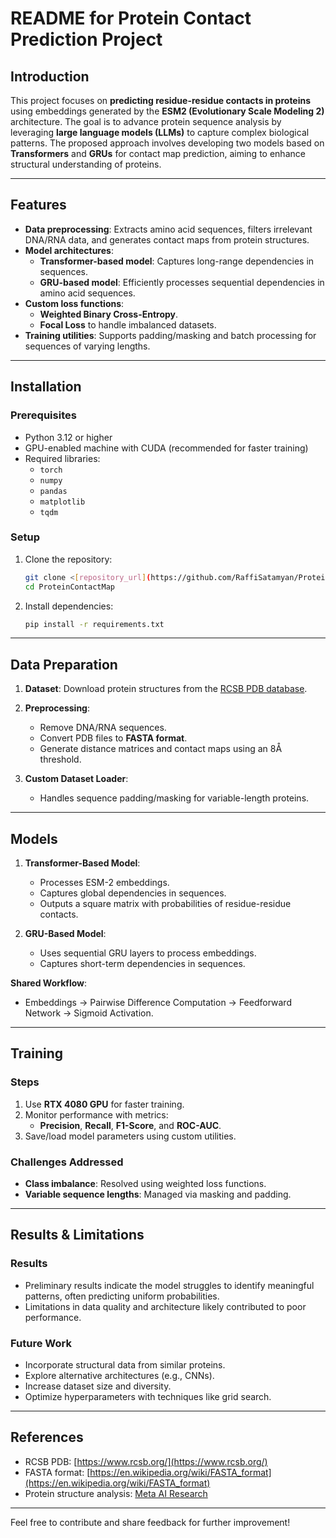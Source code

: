 
# README for Protein Contact Prediction Project

## Introduction

This project focuses on **predicting residue-residue contacts in proteins** using embeddings generated by the **ESM2 (Evolutionary Scale Modeling 2)** architecture. The goal is to advance protein sequence analysis by leveraging **large language models (LLMs)** to capture complex biological patterns. The proposed approach involves developing two models based on **Transformers** and **GRUs** for contact map prediction, aiming to enhance structural understanding of proteins.

---

## Features
- **Data preprocessing**: Extracts amino acid sequences, filters irrelevant DNA/RNA data, and generates contact maps from protein structures.
- **Model architectures**:
  - **Transformer-based model**: Captures long-range dependencies in sequences.
  - **GRU-based model**: Efficiently processes sequential dependencies in amino acid sequences.
- **Custom loss functions**:
  - **Weighted Binary Cross-Entropy**.
  - **Focal Loss** to handle imbalanced datasets.
- **Training utilities**: Supports padding/masking and batch processing for sequences of varying lengths.

---

## Installation

### Prerequisites
- Python 3.12 or higher
- GPU-enabled machine with CUDA (recommended for faster training)
- Required libraries:
  - `torch`
  - `numpy`
  - `pandas`
  - `matplotlib`
  - `tqdm`

### Setup
1. Clone the repository:
   ```bash
   git clone <[repository_url](https://github.com/RaffiSatamyan/ProteinContactMap)>
   cd ProteinContactMap
   ```
2. Install dependencies:
   ```bash
   pip install -r requirements.txt
   ```

---

## Data Preparation

1. **Dataset**: Download protein structures from the [RCSB PDB database](https://www.rcsb.org/).
2. **Preprocessing**:
   - Remove DNA/RNA sequences.
   - Convert PDB files to **FASTA format**.
   - Generate distance matrices and contact maps using an 8Å threshold.

3. **Custom Dataset Loader**:
   - Handles sequence padding/masking for variable-length proteins.

---

## Models

1. **Transformer-Based Model**:
   - Processes ESM-2 embeddings.
   - Captures global dependencies in sequences.
   - Outputs a square matrix with probabilities of residue-residue contacts.

2. **GRU-Based Model**:
   - Uses sequential GRU layers to process embeddings.
   - Captures short-term dependencies in sequences.

**Shared Workflow**:
- Embeddings → Pairwise Difference Computation → Feedforward Network → Sigmoid Activation.

---

## Training

### Steps
1. Use **RTX 4080 GPU** for faster training.
2. Monitor performance with metrics:
   - **Precision**, **Recall**, **F1-Score**, and **ROC-AUC**.
3. Save/load model parameters using custom utilities.

### Challenges Addressed
- **Class imbalance**: Resolved using weighted loss functions.
- **Variable sequence lengths**: Managed via masking and padding.

---

## Results & Limitations

### Results
- Preliminary results indicate the model struggles to identify meaningful patterns, often predicting uniform probabilities.
- Limitations in data quality and architecture likely contributed to poor performance.

### Future Work
- Incorporate structural data from similar proteins.
- Explore alternative architectures (e.g., CNNs).
- Increase dataset size and diversity.
- Optimize hyperparameters with techniques like grid search.

---

## References
- RCSB PDB: [https://www.rcsb.org/](https://www.rcsb.org/)
- FASTA format: [https://en.wikipedia.org/wiki/FASTA_format](https://en.wikipedia.org/wiki/FASTA_format)
- Protein structure analysis: [Meta AI Research](https://doi.org/10.1101/2022.07.20.500902)

---

Feel free to contribute and share feedback for further improvement!
